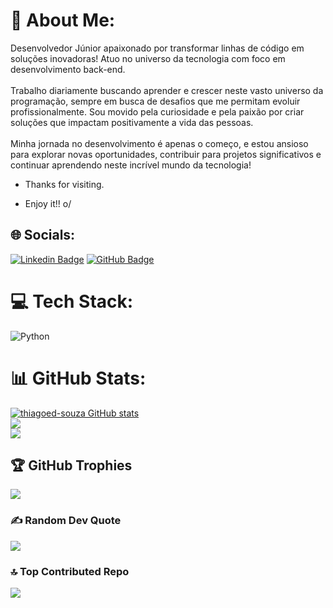 # 💫 About Me:
Desenvolvedor Júnior apaixonado por transformar linhas de código em soluções inovadoras! Atuo no universo da tecnologia com foco em desenvolvimento back-end.<br><br>Trabalho diariamente buscando aprender e crescer neste vasto universo da programação, sempre em busca de desafios que me permitam evoluir profissionalmente. Sou movido pela curiosidade e pela paixão por criar soluções que impactam positivamente a vida das pessoas.<br><br>Minha jornada no desenvolvimento é apenas o começo, e estou ansioso para explorar novas oportunidades, contribuir para projetos significativos e continuar aprendendo neste incrível mundo da tecnologia! 

- Thanks for visiting.

- Enjoy it!! o/

## 🌐 Socials:
[![Linkedin Badge](https://img.shields.io/badge/LinkedIn-0077B5?style=for-the-badge&logo=linkedin&logoColor=white)](https://www.linkedin.com/in/thiago-gabriel-%F0%9F%8F%B3%EF%B8%8F%E2%80%8D%E2%9A%A7%EF%B8%8F-46443b29a/) [![GitHub Badge](https://img.shields.io/badge/GitHub-100000?style=for-the-badge&logo=github&logoColor=white)](https://github.com/thiagoed-souza)

# 💻 Tech Stack:
![Python](https://img.shields.io/badge/python-3670A0?style=for-the-badge&logo=python&logoColor=ffdd54)

# 📊 GitHub Stats:
[![thiagoed-souza GitHub stats](https://github-readme-stats.versel.app/api?username=thiagoed-souza)](https://github.com/thiagoed-souza/github-readme-stats)<br/>
![](https://github-readme-streak-stats.herokuapp.com/?user=thiagoed-souza&theme=dark&hide_border=false)<br/>
![](https://github-readme-stats.vercel.app/api/top-langs/?username=thiagoed-souza&theme=dark&hide_border=false&include_all_commits=true&count_private=true&layout=compact)

## 🏆 GitHub Trophies
![](https://github-profile-trophy.vercel.app/?username=thiagoed-souza&theme=radical&no-frame=false&no-bg=true&margin-w=4)

### ✍️ Random Dev Quote
![](https://quotes-github-readme.vercel.app/api?type=horizontal&theme=radical)

### 🔝 Top Contributed Repo
![](https://github-contributor-stats.vercel.app/api?username=thiagoed-souza&limit=5&theme=dark&combine_all_yearly_contributions=true)


